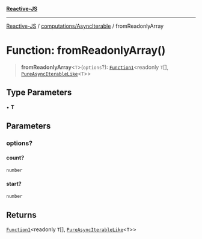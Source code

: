 [**Reactive-JS**](../../../README.md)

***

[Reactive-JS](../../../README.md) / [computations/AsyncIterable](../README.md) / fromReadonlyArray

# Function: fromReadonlyArray()

> **fromReadonlyArray**\<`T`\>(`options`?): [`Function1`](../../../functions/type-aliases/Function1.md)\<readonly `T`[], [`PureAsyncIterableLike`](../../interfaces/PureAsyncIterableLike.md)\<`T`\>\>

## Type Parameters

• **T**

## Parameters

### options?

#### count?

`number`

#### start?

`number`

## Returns

[`Function1`](../../../functions/type-aliases/Function1.md)\<readonly `T`[], [`PureAsyncIterableLike`](../../interfaces/PureAsyncIterableLike.md)\<`T`\>\>
